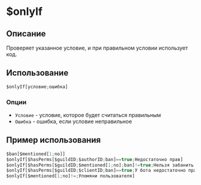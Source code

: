 # $onlyIf

## Описание
Проверяет указанное условие, и при правильном условии использует код.
## Использование
```js
$onlyIf[условие;ошибка]
```

### Опции
- `Условие` - условие, которое будет считаться правильным
- `Ошибка` - ошибка, если условие неправильное
 
## Пример использования
```js
$ban[$mentioned[1;no]]
$onlyIf[$hasPerms[$guildID;$authorID;ban]==true;Недостаточно прав]
$onlyIf[$hasPerms[$guildID;$mentioned[1;no];ban]!=true;Нельзя забанить модератора]
$onlyIf[$hasPerms[$guildID;$clientID;ban]==true;У бота недостаточно прав]
$onlyIf[$mentioned[1;no]!=;Упомяни пользователя]
```
